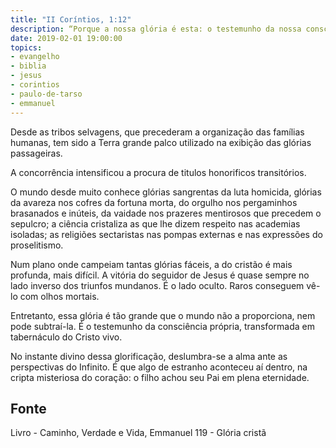 ```yaml
---
title: "II Coríntios, 1:12"
description: “Porque a nossa glória é esta: o testemunho da nossa consciência.” - Paulo
date: 2019-02-01 19:00:00
topics: 
- evangelho
- biblia
- jesus
- corintios
- paulo-de-tarso
- emmanuel
---
```


Desde as tribos selvagens, que precederam a organização das famílias
humanas, tem sido a Terra grande palco utilizado na exibição das glórias
passageiras.

A concorrência intensificou a procura de titulos honorificos transitórios.

O mundo desde muito conhece glórias sangrentas da luta homicida, glórias da
avareza nos cofres da fortuna morta, do orgulho nos pergaminhos brasanados e
inúteis, da vaidade nos prazeres mentirosos que precedem o sepulcro; a ciência
cristaliza as que lhe dizem respeito nas academias isoladas; as religiões
sectaristas nas pompas externas e nas expressões do proselitismo.

Num plano onde campeiam tantas glórias fáceis, a do cristão é mais profunda,
mais difícil. A vitória do seguidor de Jesus é quase sempre no lado inverso dos
triunfos mundanos. É o lado oculto. Raros conseguem vê-lo com olhos mortais.

Entretanto, essa glória é tão grande que o mundo não a proporciona, nem pode
subtraí-la. É o testemunho da consciência própria, transformada em tabernáculo
do Cristo vivo.

No instante divino dessa glorificação, deslumbra-se a alma ante as perspectivas
do Infinito. É que algo de estranho aconteceu aí dentro, na cripta misteriosa do
coração: o filho achou seu Pai em plena eternidade.



## Fonte
Livro - Caminho, Verdade e Vida, Emmanuel
119 - Glória cristã

